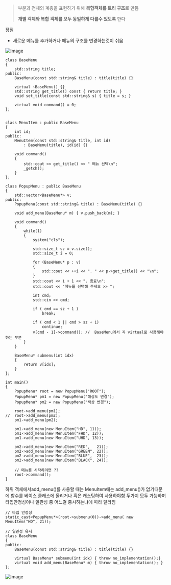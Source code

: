 > 부분과 전체의 계층을 표현하기 위해 **복합객체를 트리 구조**로 만듬
>
>  **개별 객체와 복합 객체를 모두 동일하게 다를수 있도록** 한다

장점
* 새로운 메뉴를 추가하거나 메뉴의 구조를 변경하는것이 쉬움

![image](https://github.com/m-mang2/learn/assets/135841268/0376fc43-31d3-4078-bd69-4a0e31c6f1c3)


```
class BaseMenu
{
	std::string title;
public:
	BaseMenu(const std::string& title) : title(title) {}

	virtual ~BaseMenu() {}
	std::string get_title() const { return title; }
	void set_title(const std::string& s) { title = s; }

	virtual void command() = 0;
};


class MenuItem : public BaseMenu
{	
	int id;
public:
	MenuItem(const std::string& title, int id)
		: BaseMenu(title), id(id) {}

	void command()
	{
		std::cout << get_title() << " 메뉴 선택\n";
		_getch();
	}
};

class PopupMenu : public BaseMenu
{
	std::vector<BaseMenu*> v;
public:
	PopupMenu(const std::string& title) : BaseMenu(title) {}

	void add_menu(BaseMenu* m) { v.push_back(m); }

	void command()
	{
		while(1)
		{
			system("cls");

			std::size_t sz = v.size();
			std::size_t i = 0;

			for (BaseMenu* p : v)
			{
				std::cout << ++i << ". " << p->get_title() << "\n";
			}
			std::cout << i + 1 << ". 종료\n";
			std::cout << "메뉴를 선택해 주세요 >> ";

			int cmd;
			std::cin >> cmd;

			if ( cmd == sz + 1 )
				break;

			if ( cmd < 1 || cmd > sz + 1)
				continue;
			v[cmd - 1]->command(); //  BaseMenu에서 꼭 virtual로 사용해야하는 부분
		}
    }

	BaseMenu* submenu(int idx)
	{
		return v[idx];
	}
};

int main()
{
	PopupMenu* root = new PopupMenu("ROOT");
	PopupMenu* pm1 = new PopupMenu("해상도 변경");
	PopupMenu* pm2 = new PopupMenu("색상 변경");

	root->add_menu(pm1);
//	root->add_menu(pm2);
	pm1->add_menu(pm2);

	pm1->add_menu(new MenuItem("HD", 11));
	pm1->add_menu(new MenuItem("FHD", 12));
	pm1->add_menu(new MenuItem("UHD", 13));

	pm2->add_menu(new MenuItem("RED",   21));
	pm2->add_menu(new MenuItem("GREEN", 22));
	pm2->add_menu(new MenuItem("BLUE",  23));
	pm2->add_menu(new MenuItem("BLACK", 24));

	// 메뉴를 시작하려면 ??
	root->command();
}

```




하위 객체에서add_menu()를 사용할 때는 MenuItem에는 add_menu()가 없기때문에 함수를 베이스 클래스에 올리거나 혹은 캐스팅하여 사용하야함
두가지 모두 가능하며 타입안정성이나 일관성 중 어느걸 중시하는냐에 따라 달라짐
```
// 타입 안정성
static_cast<PopupMenu*>(root->submenu(0))->add_menu( new MenuItem("HD", 21));

// 일관성 유지
class BaseMenu
{
public:
	BaseMenu(const std::string& title) : title(title) {}

	virtual BaseMenu* submenu(int idx) { throw no_implementation();}
	virtual void add_menu(BaseMenu* m) { throw no_implementation(); }
};
```
![image](https://github.com/m-mang2/learn/assets/135841268/1b7a19cc-ed13-4842-a3db-13c251e64436)
